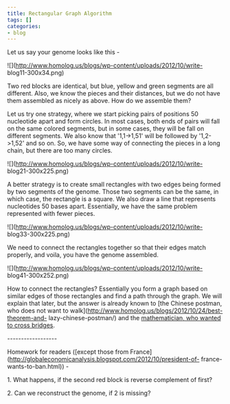 ```yaml
---
title: Rectangular Graph Algorithm
tags: []
categories:
- blog
---
```

Let us say your genome looks like this -
<!--more-->

![](http://www.homolog.us/blogs/wp-content/uploads/2012/10/write-
blog11-300x34.png)

Two red blocks are identical, but blue, yellow and green segments are all
different. Also, we know the pieces and their distances, but we do not have
them assembled as nicely as above. How do we assemble them?

Let us try one strategy, where we start picking pairs of positions 50
nucleotide apart and form circles. In most cases, both ends of pairs will fall
on the same colored segments, but in some cases, they will be fall on
different segments. We also know that '1,1->1,51' will be followed by
'1,2->1,52' and so on. So, we have some way of connecting the pieces in a long
chain, but there are too many circles.

![](http://www.homolog.us/blogs/wp-content/uploads/2012/10/write-
blog21-300x225.png)

A better strategy is to create small rectangles with two edges being formed by
two segments of the genome. Those two segments can be the same, in which case,
the rectangle is a square. We also draw a line that represents nucleotides 50
bases apart. Essentially, we have the same problem represented with fewer
pieces.

![](http://www.homolog.us/blogs/wp-content/uploads/2012/10/write-
blog33-300x225.png)

We need to connect the rectangles together so that their edges match properly,
and voila, you have the genome assembled.

![](http://www.homolog.us/blogs/wp-content/uploads/2012/10/write-
blog41-300x252.png)

How to connect the rectangles? Essentially you form a graph based on similar
edges of those rectangles and find a path through the graph. We will explain
that later, but the answer is already known to [the Chinese postman, who does
not want to walk](http://www.homolog.us/blogs/2012/10/24/best-theorem-and-
lazy-chinese-postman/) and the [mathematician, who wanted to cross
bridges](http://www.homolog.us/blogs/2012/10/24/taking-the-eulearian-path/).

\------------------

Homework for readers ([except those from
France](http://globaleconomicanalysis.blogspot.com/2012/10/president-of-
france-wants-to-ban.html)) -

1\. What happens, if the second red block is reverse complement of first?

2\. Can we reconstruct the genome, if 2 is missing?

